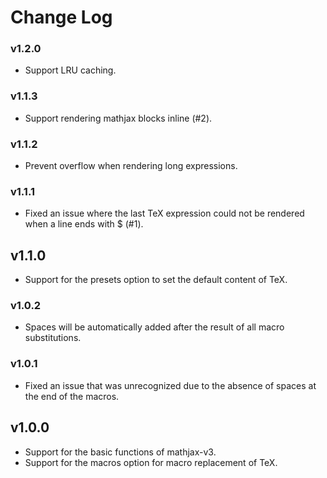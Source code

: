 # Change Log

### v1.2.0

- Support LRU caching.

### v1.1.3

- Support rendering mathjax blocks inline (#2).

### v1.1.2

- Prevent overflow when rendering long expressions.

### v1.1.1

- Fixed an issue where the last TeX expression could not be rendered when a line ends with $ (#1).

## v1.1.0

- Support for the presets option to set the default content of TeX.

### v1.0.2

- Spaces will be automatically added after the result of all macro substitutions.

### v1.0.1

- Fixed an issue that was unrecognized due to the absence of spaces at the end of the macros.

## v1.0.0

- Support for the basic functions of mathjax-v3.
- Support for the macros option for macro replacement of TeX.
